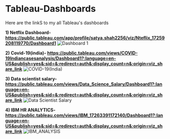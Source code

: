 # Tableau-Dashboards

Here are the linkS to my all Tableau's dashboards

**1)  Netflix Dashboard- https://public.tableau.com/app/profile/satya.shah2256/viz/Nteflix_17259208119770/Dashboard1**
![Dashboard 1](https://github.com/user-attachments/assets/4d5ac392-f574-45e8-a97f-5f5c53e2bab6)


**2) Covid-19(india)- https://public.tableau.com/views/COVID-19Indiancasesanalysis/Dashboard1?:language=en-US&publish=yes&:sid=&:redirect=auth&:display_count=n&:origin=viz_share_link**
   ![COVID-19(India)](https://github.com/user-attachments/assets/9c6100d3-35ea-46f2-9297-35e2f4def879)


**3) Data scientist salary- https://public.tableau.com/views/Data_Science_Salary/Dashboard1?:language=en-US&publish=yes&:sid=&:redirect=auth&:display_count=n&:origin=viz_share_link**
   ![Data Scientist Salary](https://github.com/user-attachments/assets/bd4c86be-ad5d-4f05-b273-aba80c9c3cd3)

**4) IBM HR ANALYTICS- https://public.tableau.com/views/IBM_17263391172140/Dashboard1?:language=en-US&publish=yes&:sid=&:redirect=auth&:display_count=n&:origin=viz_share_link**
![IBM_ANALYSIS](https://github.com/user-attachments/assets/d255fccd-3bf3-4c1f-a8d8-b8a0e50a95fb)

   
